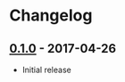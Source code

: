 # Changelog

## [0.1.0](https://github.com/webhippie/redirects/releases/tag/v0.1.0) - 2017-04-26

* Initial release
